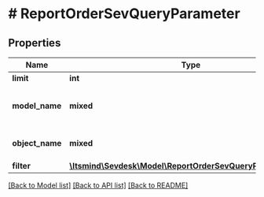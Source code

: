 # # ReportOrderSevQueryParameter

## Properties

Name | Type | Description | Notes
------------ | ------------- | ------------- | -------------
**limit** | **int** | Limit export | [optional]
**model_name** | **mixed** | Model name which is exported |
**object_name** | **mixed** | SevQuery object name |
**filter** | [**\Itsmind\Sevdesk\Model\ReportOrderSevQueryParameterFilter**](ReportOrderSevQueryParameterFilter.md) |  | [optional]

[[Back to Model list]](../../README.md#models) [[Back to API list]](../../README.md#endpoints) [[Back to README]](../../README.md)
